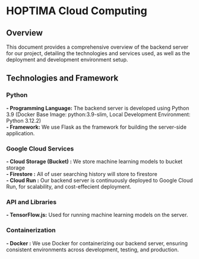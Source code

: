 # HOPTIMA Cloud Computing
## Overview
This document provides a comprehensive overview of the backend server for our project, detailing the technologies and services used, as well as the deployment and development environment setup.
## Technologies and Framework
### Python
**- Programming Language:** The backend server is developed using Python 3.9 (Docker Base Image: python:3.9-slim, Local Development Environment: Python 3.12.2) \
**- Framework:** We use Flask as the framework for building the server-side application.
### Google Cloud Services
**- Cloud Storage (Bucket) :** We store machine learning models to bucket storage \
**- Firestore :** All of user searching history will store to firestore \
**- Cloud Run :** Our backend server is continuously deployed to Google Cloud Run, for scalability, and cost-effecient deployment.
### API and Libraries
**- TensorFlow.js:** Used for running machine learning models on the server.
### Containerization
**- Docker :** We use Docker for containerizing our backend server, ensuring consistent environments across development, testing, and production.
